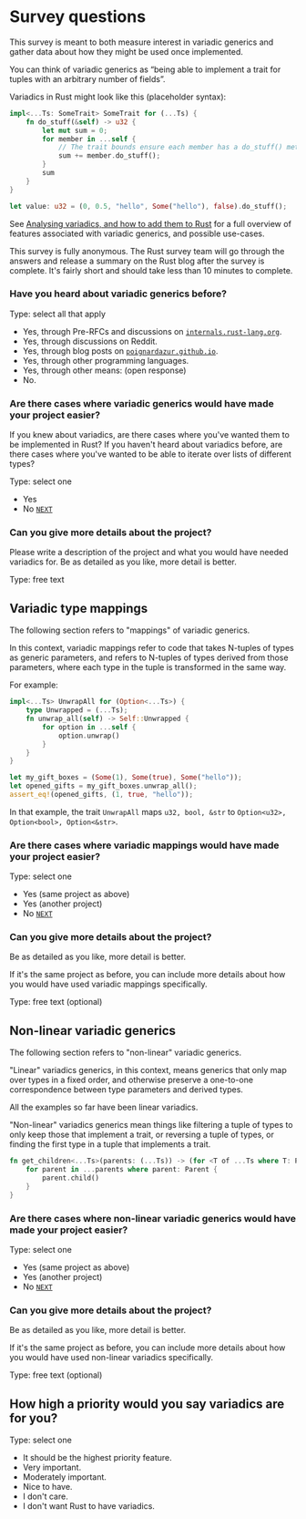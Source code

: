 # Survey questions

This survey is meant to both measure interest in variadic generics and gather data about how they might be used once implemented.

You can think of variadic generics as “being able to implement a trait for tuples with an arbitrary number of fields”.

Variadics in Rust might look like this (placeholder syntax):

```rust
impl<...Ts: SomeTrait> SomeTrait for (...Ts) {
    fn do_stuff(&self) -> u32 {
        let mut sum = 0;
        for member in ...self {
            // The trait bounds ensure each member has a do_stuff() method
            sum += member.do_stuff();
        }
        sum
    }
}

let value: u32 = (0, 0.5, "hello", Some("hello"), false).do_stuff();
```

See [Analysing variadics, and how to add them to Rust](https://poignardazur.github.io/2021/01/30/variadic-generics/) for a full overview of features associated with variadic generics, and possible use-cases.

This survey is fully anonymous. The Rust survey team will go through the answers and release a summary on the Rust blog after the survey is complete. It's fairly short and should take less than 10 minutes to complete.


### Have you heard about variadic generics before?

Type: select all that apply

- Yes, through Pre-RFCs and discussions on [`internals.rust-lang.org`](https://internals.rust-lang.org).
- Yes, through discussions on Reddit.
- Yes, through blog posts on [`poignardazur.github.io`](https://poignardazur.github.io/2025/07/09/variadic-generics-dead-ends/).
- Yes, through other programming languages.
- Yes, through other means: (open response)
- No.


### Are there cases where variadic generics would have made your project easier?

If you knew about variadics, are there cases where you've wanted them to be implemented in Rust?
If you haven't heard about variadics before, are there cases where you've wanted to be able to iterate over lists of different types?

Type: select one

- Yes
- No [`NEXT`](#variadic-type-mappings)

### Can you give more details about the project?

Please write a description of the project and what you would have needed variadics for.
Be as detailed as you like, more detail is better.

Type: free text


## Variadic type mappings

The following section refers to "mappings" of variadic generics.

In this context, variadic mappings refer to code that takes N-tuples of types as generic parameters, and refers to N-tuples of types derived from those parameters, where each type in the tuple is transformed in the same way.

For example:

```rust
impl<...Ts> UnwrapAll for (Option<...Ts>) {
    type Unwrapped = (...Ts);
    fn unwrap_all(self) -> Self::Unwrapped {
        for option in ...self {
            option.unwrap()
        }
    }
}

let my_gift_boxes = (Some(1), Some(true), Some("hello"));
let opened_gifts = my_gift_boxes.unwrap_all();
assert_eq!(opened_gifts, (1, true, "hello"));
```

In that example, the trait `UnwrapAll` maps `u32, bool, &str` to `Option<u32>, Option<bool>, Option<&str>`.

### Are there cases where variadic mappings would have made your project easier?

Type: select one

- Yes (same project as above)
- Yes (another project)
- No [`NEXT`](#non-linear-variadic-generics)

### Can you give more details about the project?

Be as detailed as you like, more detail is better.

If it's the same project as before, you can include more details about how you would have used variadic mappings specifically.

Type: free text (optional)


## Non-linear variadic generics

The following section refers to "non-linear" variadic generics.

"Linear" variadics generics, in this context, means generics that only map over types in a fixed order, and otherwise preserve a one-to-one correspondence between type parameters and derived types.

All the examples so far have been linear variadics.

"Non-linear" variadics generics mean things like filtering a tuple of types to only keep those that implement a trait, or reversing a tuple of types, or finding the first type in a tuple that implements a trait.

```rust
fn get_children<...Ts>(parents: (...Ts)) -> (for <T of ...Ts where T: Parent> T::Child) {
    for parent in ...parents where parent: Parent {
        parent.child()
    }
}
```

### Are there cases where non-linear variadic generics would have made your project easier?

Type: select one

- Yes (same project as above)
- Yes (another project)
- No [`NEXT`](#how-high-a-priority-would-you-say-variadics-are-for-you)

### Can you give more details about the project?

Be as detailed as you like, more detail is better.

If it's the same project as before, you can include more details about how you would have used non-linear variadics specifically.

Type: free text (optional)


## How high a priority would you say variadics are for you?

Type: select one

- It should be the highest priority feature.
- Very important.
- Moderately important.
- Nice to have.
- I don't care.
- I don't want Rust to have variadics.
